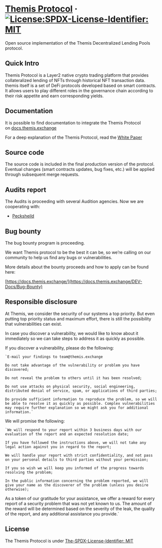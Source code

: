 # [Themis Protocol](https://themis.exchange/) &middot; [![License:SPDX-License-Identifier: MIT](https://img.shields.io/badge/License-SPDX-blue)](https://github.com/domcleal/spdx-licenses)

Open source implementation of the Themis Decentralized Lending Pools protocol. 

## Quick Intro

Themis Protocol is a Layer2 native crypto trading platform that provides collateralized lending of NFTs through historical NFT transaction data. themis itself is a set of DeFi protocols developed based on smart contracts. It allows users to play different roles in the governance chain according to their risk appetite and earn corresponding yields.

## **Documentation**

It is possible to find documentation to integrate the Themis Protocol on [docs.themis.exchange](https://docs.themis.exchange/)

For a deep explanation of the Themis Protocol, read the [White Paper](https://github.com/Themis-protocol/Introduction/blob/main/Themis-Protocol-V2-WhitePaper.md)

## **Source code**

The source code is included in the final production version of the protocol. Eventual changes (smart contracts updates, bug fixes, etc.) will be applied through subsequent merge requests.

## **Audits report**

The Audits is proceeding with several Audition agencies. Now we are cooperating with:

- [Pecksheild](https://pecksheild.com)

## **Bug bounty**

The bug bounty program is proceeding.

We want Themis protocol to be the best it can be, so we’re calling on our community to help us find any bugs or vulnerabilities.

More details about the bounty proceeds and how to apply can be found here:

[https://docs.themis.exchange/](https://docs.themis.exchange/DEV-Docs/Bug-Bounty)

## **Responsible disclosure**

At Themis, we consider the security of our systems a top priority. But even putting top priority status and maximum effort, there is still the possibility that vulnerabilities can exist.

In case you discover a vulnerability, we would like to know about it immediately so we can take steps to address it as quickly as possible.

If you discover a vulnerability, please do the following:

    `E-mail your findings to team@themis.exchange

    Do not take advantage of the vulnerability or problem you have discovered; 

    Do not reveal the problem to others until it has been resolved; 

    Do not use attacks on physical security, social engineering, distributed denial of service, spam, or applications of third parties;

    Do provide sufficient information to reproduce the problem, so we will be able to resolve it as quickly as possible. Complex vulnerabilities may require further explanation so we might ask you for additional information.`

We will promise the following:

    `We will respond to your report within 3 business days with our evaluation of the report and an expected resolution date; 

    If you have followed the instructions above, we will not take any legal action against you in regard to the report; 

    We will handle your report with strict confidentiality, and not pass on your personal details to third parties without your permission; 

    If you so wish we will keep you informed of the progress towards resolving the problem; 

    In the public information concerning the problem reported, we will give your name as the discoverer of the problem (unless you desire otherwise); 

As a token of our gratitude for your assistance, we offer a reward for every report of a security problem that was not yet known to us. The amount of the reward will be determined based on the severity of the leak, the quality of the report, and any additional assistance you provide.`

## **License**

The Themis Protocol is under [The-SPDX-License-Identifier: MIT](https://github.com/domcleal/spdx-licenses)
